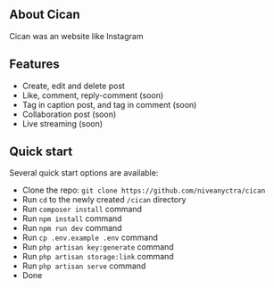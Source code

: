 ## About Cican

Cican was an website like Instagram

## Features

- Create, edit and delete post
- Like, comment, reply-comment (soon)
- Tag in caption post, and tag in comment (soon)
- Collaboration post (soon)
- Live streaming (soon)

## Quick start

Several quick start options are available:

-   Clone the repo: `git clone https://github.com/niveanyctra/cican`
-   Run `cd` to the newly created `/cican` directory
-   Run `composer install` command
-   Run `npm install` command
-   Run `npm run dev` command
-   Run `cp .env.example .env` command
-   Run `php artisan key:generate` command
-   Run `php artisan storage:link` command
-   Run `php artisan serve` command
-   Done
